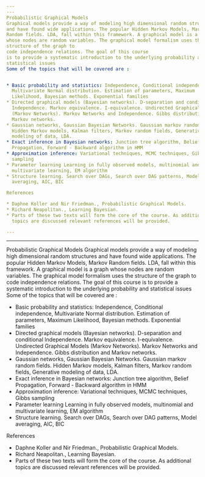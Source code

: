 ```yaml
---
---
Probabilistic Graphical Models
Graphical models provide a way of modeling high dimensional random structures
and have found wide applications. The popular Hidden Markov Models, Markov
Random fields. LDA, fall within this framework. A graphical model is a graph
whose nodes are random variables. The graphical model formalism uses the
structure of the graph to
code independence relations. The goal of this course
is to provide a systematic introduction to the underlying probability and
statistical issues
Some of the topics that will be covered are :


* Basic probability and statistics: Independence, Conditional independence,
  Multivariate Normal distribution. Estimation of parameters, Maximum
  Likelihood, Bayesian methods. Exponential families
* Directed graphical models (Bayesian networks). D-separation and conditional
  Independence. Markov equivalence. I-equivalence. Undirected Graphical Models
  (Markov Networks). Markov Networks and Independence. Gibbs distribution and
  Markov networks.
* Gaussian networks, Gaussian Bayesian Networks. Gaussian markov random fields.
  Hidden Markov models, Kalman filters, Markov random fields, Generative
  modeling of data, LDA.
* Exact inference in Bayesian networks: Junction tree algorithm, Belief
  Propagation, Forward - Backward algorithm in HMM
* Approximation inference: Variational techniques, MCMC techniques, Gibbs
  sampling
* Parameter learning Learning in fully observed models, multinomial and
  multivariate learning, EM algorithm
* Structure learning. Search over DAGs, Search over DAG patterns, Model
  averaging, AIC, BIC

References

* Daphne Koller and Nir Friedman., Probabilistic Graphical Models.
* Richard Neapolitan., Learning Bayesian.
* Parts of these two texts will form the core of the course. As additional
  topics are discussed relevant references will be provided.

---
```

---
Probabilistic Graphical Models
Graphical models provide a way of modeling high dimensional random structures
and have found wide applications. The popular Hidden Markov Models, Markov
Random fields. LDA, fall within this framework. A graphical model is a graph
whose nodes are random variables. The graphical model formalism uses the
structure of the graph to
code independence relations. The goal of this course
is to provide a systematic introduction to the underlying probability and
statistical issues
Some of the topics that will be covered are :


* Basic probability and statistics: Independence, Conditional independence,
  Multivariate Normal distribution. Estimation of parameters, Maximum
  Likelihood, Bayesian methods. Exponential families
* Directed graphical models (Bayesian networks). D-separation and conditional
  Independence. Markov equivalence. I-equivalence. Undirected Graphical Models
  (Markov Networks). Markov Networks and Independence. Gibbs distribution and
  Markov networks.
* Gaussian networks, Gaussian Bayesian Networks. Gaussian markov random fields.
  Hidden Markov models, Kalman filters, Markov random fields, Generative
  modeling of data, LDA.
* Exact inference in Bayesian networks: Junction tree algorithm, Belief
  Propagation, Forward - Backward algorithm in HMM
* Approximation inference: Variational techniques, MCMC techniques, Gibbs
  sampling
* Parameter learning Learning in fully observed models, multinomial and
  multivariate learning, EM algorithm
* Structure learning. Search over DAGs, Search over DAG patterns, Model
  averaging, AIC, BIC

References

* Daphne Koller and Nir Friedman., Probabilistic Graphical Models.
* Richard Neapolitan., Learning Bayesian.
* Parts of these two texts will form the core of the course. As additional
  topics are discussed relevant references will be provided.

